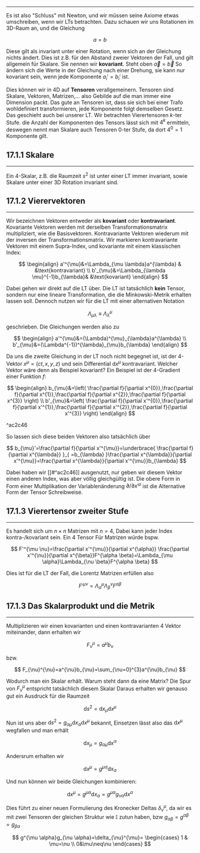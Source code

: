 ***

Es ist also "Schluss" mit Newton, und wir müssen seine Axiome etwas umschreiben, wenn wir LTs betrachten. Dazu schauen wir uns Rotationen im 3D-Raum an, und die Gleichung

$$
a=b
$$

Diese gilt als invariant unter einer Rotation, wenn sich an der Gleichung nichts ändert. Dies ist z.B. für den Abstand zweier Vektoren der Fall, und gilt allgemein für Skalare. Sie nennen wir **kovariant**. Steht oben $\vec{a}=\vec{b}$ So ändern sich die Werte in der Gleichung nach einer Drehung, sie kann nur kovariant sein, wenn jede Komponente $a_{i}'=b_{i}'$ ist.

Dies können wir in 4D auf **Tensoren** verallgemeinern. Tensoren sind Skalare, Vektoren, Matrizen,... also Gebilde auf die man immer eine Dimension packt. Das gute an Tensoren ist, dass sie sich bei einer Trafo wohldefiniert transformieren, jede Komponente folgt demselben Gesetz. Das geschieht auch bei unserer LT. Wir betrachten Vierertensoren $k$-ter Stufe. die Anzahl der Komponenten des Tensors lässt sich mit $4^{k}$ ermitteln, deswegen nennt man Skalare auch Tensoren $0$-ter Stufe, da dort $4^{0}=1\text{ Komponente}$ gilt.

## 17.1.1 Skalare
***

Ein 4-Skalar, z.B. die Raumzeit $s^{2}$ ist unter einer LT immer invariant, sowie Skalare unter einer 3D Rotation invariant sind.


## 17.1.2 Vierervektoren
***

Wir bezeichnen Vektoren entweder als **kovariant** oder **kontravariant**. Kovariante Vektoren werden mit derselben Transformationsmatrix multipliziert, wie die Basisvektoren. Kontravariante Vektoren wiederum mit der inversen der Transformationsmatrix. Wir markieren kontravariante Vektoren mit einem Supra-Index, und kovariante mit einem klassischen Index:

$$
\begin{align}
a'^{\mu}&=\Lambda_{\mu \lambda}a^{\lambda} & &\text{kontravariant} \\
b'_{\mu}&=\Lambda_{\lambda \mu}^{-1}b_{\lambda}& &\text{kovariant}
\end{align}
$$

Dabei gehen wir direkt auf die LT über. Die LT ist tatsächlich **kein** Tensor, sondern nur eine lineare Transformation, die die Minkowski-Metrik erhalten lassen soll. Dennoch nutzen wir für die LT mit einer alternativen Notation

$$
\Lambda_{\mu \lambda}\equiv \Lambda^{\mu}_{\lambda}
$$

geschrieben. Die Gleichungen werden also zu

$$
\begin{align}
a'^{\mu}&=(\Lambda)^{\mu}_{\lambda}a^{\lambda} \\
b'_{\mu}&=(\Lambda^{-1})^{\lambda}_{\mu}b_{\lambda}
\end{align}
$$

Da uns die zweite Gleichung in der LT noch nicht begegnet ist, ist der 4-Vektor $x^{\mu}=(ct,x,y,z)$ und sein Differential $\text{d}x^{\mu}$ kontravariant. Welcher Vektor wäre denn als Beispiel kovariant? Ein Beispiel ist der 4-Gradient einer Funktion $f$:

$$
\begin{align}
b_{\mu}&=\left( \frac{\partial f}{\partial x^{0}},\frac{\partial f}{\partial x^{1}},\frac{\partial f}{\partial x^{2}},\frac{\partial f}{\partial x^{3}} \right) \\
b'_{\mu}&=\left( \frac{\partial f}{\partial x'^{0}},\frac{\partial f}{\partial x'^{1}},\frac{\partial f}{\partial x'^{2}},\frac{\partial f}{\partial x'^{3}} \right)
\end{align}
$$

^ac2c46

So lassen sich diese beiden Vektoren also tatsächlich über

$$
b_{\mu}'=\frac{\partial f}{\partial x'^{\mu}}=\underbrace{ \frac{\partial f}{\partial x^{\lambda}}  }_{ =b_{\lambda} }\frac{\partial x^{\lambda}}{\partial x'^{\mu}}=\frac{\partial x^{\lambda}}{\partial x'^{\mu}}b_{\lambda}  
$$

Dabei haben wir [[#^ac2c46]] ausgenutzt, nur geben wir diesem Vektor einen anderen Index, was aber völlig gleichgültig ist. Die obere Form in Form einer Multiplikation der Variablenänderung $\partial /\partial x'^{\mu}$ ist die Alternative Form der Tensor Schreibweise.


## 17.1.3 Vierertensor zweiter Stufe
***

Es handelt sich um $n \times n$ Matrizen mit $n=4$, Dabei kann jeder Index kontra-/kovariant sein. Ein 4 Tensor Für Matrizen würde bspw.

$$
F'^{\mu \nu}=\frac{\partial x'^{\mu}}{\partial x^{\alpha}} \frac{\partial x'^{\nu}}{\partial x^{\beta}}F^{\alpha \beta}=\Lambda_{\mu \alpha}\Lambda_{\nu \beta}F^{\alpha \beta}
$$

Dies ist für die LT der Fall, die Lorentz Matrizen erfüllen also

$$
F'^{\mu \nu}=\Lambda_{\alpha}^{\mu}\Lambda_{\beta}^{\nu}F^{\alpha \beta}
$$


## 17.1.3 Das Skalarprodukt und die Metrik
***

Multiplizieren wir einen kovarianten und einen kontravarianten 4 Vektor miteinander, dann erhalten wir 

$$
F_{\nu}^{\mu}=a^{\mu}b_{\nu}
$$

bzw.

$$
F_{\nu}^{\nu}=a^{\nu}b_{\nu}=\sum_{\nu=0}^{3}a^{\nu}b_{\nu}
$$

Wodurch man ein Skalar erhält. Warum steht dann da eine Matrix? Die Spur von $F^{\mu}_{\nu}$ entspricht tatsächlich diesem Skalar Daraus erhalten wir genauso gut ein Ausdruck für die Raumzeit

$$
\text{d}s^{2}=\text{d}x_{\mu}\text{d}x^{\mu}
$$

Nun ist uns aber $\text{d}s^{2}=g_{\alpha \mu}\text{d}x_{\alpha}\text{d}x^{\mu}$ bekannt, Einsetzen lässt also das $\text{d}x^{\mu}$ wegfallen und man erhält

$$
\text{d}x_{\mu}=g_{\alpha \mu}\text{d}x^{\alpha}
$$

Andersrum erhalten wir

$$
\text{d}x^{\mu}=g^{\mu \alpha}\text{d}x_{\alpha}
$$

Und nun können wir beide Gleichungen kombinieren:

$$
\text{d}x^{\mu}=g^{\mu \alpha}\text{d}x_{\alpha}=g^{\mu \alpha}g_{\nu \alpha}\text{d}x^{\alpha}
$$

Dies führt zu einer neuen Formulierung des Kronecker Deltas $\delta_{\nu}^{\mu}$, da wir es mit zwei Tensoren der gleichen Struktur wie $\mathbb{I}$ zutun haben, bzw $g_{\alpha \beta}=g^{\alpha \beta}=g_{\beta \alpha}$

$$
g^{\mu \alpha}g_{\nu \alpha}=\delta_{\nu}^{\mu}=
\begin{cases}
1 & \mu=\nu \\
0&\mu\neq\nu
\end{cases}
$$

